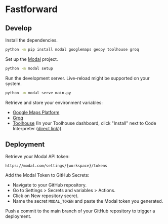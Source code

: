 # Fastforward

## Develop

Install the dependencies.

```sh
python -m pip install modal googlemaps geopy toolhouse groq
```

Set up the [Modal](https://modal.com/) project.

```sh
python -m modal setup
```

Run the development server. Live-reload might be supported on your system.

```sh
python -m modal serve main.py
```

Retrieve and store your environment variables:

- [Google Maps Platform](https://console.cloud.google.com/google/maps-apis/onboard;flow=gmp-api-key-flow)
- [Groq](https://console.groq.com/keys)
- [Toolhouse](https://app.toolhouse.ai/) (In your Toolhouse dashboard, click "Install" next to Code Interpreter ([direct link](https://app.toolhouse.ai/store/code_interpreter))).

## Deployment

Retrieve your Modal API token:

```
https://modal.com/settings/{workspace}/tokens
```

Add the Modal Token to GitHub Secrets:

- Navigate to your GitHub repository.
- Go to Settings > Secrets and variables > Actions.
- Click on New repository secret.
- Name the secret `MODAL_TOKEN` and paste the Modal token you generated.

Push a commit to the main branch of your GitHub repository to trigger a deployment.
